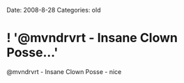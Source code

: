 Date: 2008-8-28
Categories: old

# ! '@mvndrvrt - Insane Clown Posse...'

@mvndrvrt - Insane Clown Posse - nice
